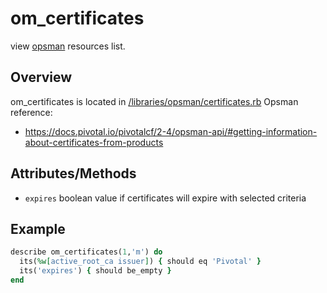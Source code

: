 # om_certificates

view [opsman](readme.md) resources list.

## Overview

om_certificates is located in [/libraries/opsman/certificates.rb](/libraries/opsman/certificates.rb)
Opsman reference:

* https://docs.pivotal.io/pivotalcf/2-4/opsman-api/#getting-information-about-certificates-from-products


## Attributes/Methods


* `expires` boolean value if certificates will expire with selected criteria


## Example

```ruby
describe om_certificates(1,'m') do
  its(%w[active_root_ca issuer]) { should eq 'Pivotal' }
  its('expires') { should be_empty }
end

```
